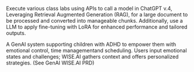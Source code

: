 Execute various class labs using APIs to call a model in ChatGPT v.4, Leveraging Retrieval Augmented Generation (RAG), for a large document to be processed and converted into manageable chunks. Additionally, use a LLM to apply fine-tuning with LoRA for enhanced performance and tailored outputs.

A GenAI system supporting children with ADHD to empower them with emotional control, time managementand scheduling. Users input emotional states and challenges; WISE.AI gathers context and offers personalized strategies. (See GenAI WISE.AI PRD)
